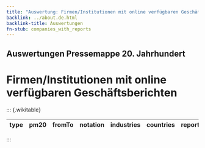 ```yaml
---
title: "Auswertung: Firmen/Institutionen mit online verfügbaren Geschäftsberichten"
backlink: ../about.de.html
backlink-title: Auswertungen
fn-stub: companies_with_reports
---
```


## Auswertungen Pressemappe 20. Jahrhundert

# Firmen/Institutionen mit online verfügbaren Geschäftsberichten

::: {.wikitable}

type | pm20 | fromTo | notation | industries | countries | reports
-|-|-|-|-|-|-

:::

